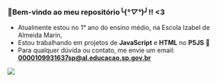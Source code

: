 ### 🍥Bem-vindo ao meu repositório╰(*°▽°*)╯!! <3

- Atualmente estou no 1° ano do ensino médio, na Escola Izabel de Almeida Marin,
- Estou trabalhando em projetos de **JavaScript** e **HTML** no **P5JS** 🎀
- Para qualquer dúvida ou contato, me envie um email: **0000109931637sp@al.educacao.sp.gov.br**

 ![](https://media1.tenor.com/m/Kx0Ea8OtqA4AAAAd/elvira.gif)
